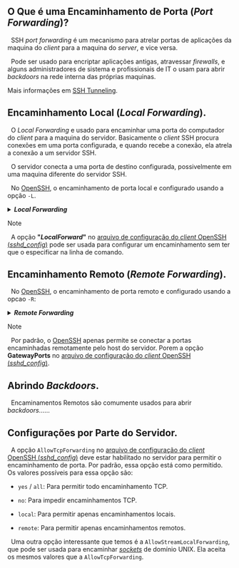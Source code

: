 ## O Que é uma Encaminhamento de Porta (*Port Forwarding*)?
&nbsp; SSH *port forwarding* é um mecanismo para atrelar portas de aplicações da maquina do *client* para a maquina do *server*, e vice versa.

&nbsp; Pode ser usado para encriptar aplicações antigas, atravessar *firewalls*, e alguns administradores de sistema e profissionais de IT o usam para abrir *backdoors* na rede interna das próprias maquinas.

Mais informações em [SSH Tunneling](https://www.ssh.com/academy/ssh/tunneling).


## Encaminhamento Local (*Local Forwarding*).
&nbsp; O *Local Forwarding* e usado para encaminhar uma porta do computador do *client* para a maquina do servidor.
Basicamente o *client* SSH procura conexões em uma porta configurada, e quando recebe a conexão, ela atrela a conexão a um servidor SSH.

&nbsp; O servidor conecta a uma porta de destino configurada, possivelmente em uma maquina diferente do servidor SSH.

&nbsp; No [OpenSSH](./4.%20OpenSSH.md), o encaminhamento de porta local e configurado usando a opção `-L`.

<details><summary><b><i>Local Forwarding</i></b></summary>

>&nbsp; `ssh -L 80:intra.example.com:80 gw.example.com`
>
>&nbsp; O exemplo acima abre uma conexão para o *[jump server]()* **gw.example.com** e encaminha qualquer conexão para o **"*port* 80"** na maquina local para o **"*port* 80"** em **intra.example.com**.
>
>&nbsp; Por padrão, qualquer usuário (ate mesmo em uma maquina diferente) pode se conectar a porta especificada na maquina *SSH client*. Porem, pode-se restringir isso a programas no mesmo host provendo um **"*bind adress*"**:
>
>&nbsp; `ssh -L 127.0.0.1:80:intra.example.com:80 gw.example.com`
>

</details>

>[!NOTE]
>
>&nbsp; A opção **"*LocalForward*"** no [arquivo de configuração do *client* OpenSSH (*sshd_config*)](./4.%20OpenSSH.md) pode ser usada para configurar um encaminhamento sem ter que o especificar na linha de comando.

## Encaminhamento Remoto (*Remote Forwarding*).


&nbsp; No [OpenSSH](./4.%20OpenSSH.md), o encaminhamento de porta remoto e configurado usando a opcao `-R`:

<details><summary><b><i>Remote Forwarding</i></b></summary>

>&nbsp; `ssh -R 8080:localhost:80 public.example.com`
>
>&nbsp; O *Remote Forwarding* acima permite que qualquer usuário no servidor remoto se conecte a **"*TCP port* 8080"** no servidor remoto. A conexão será então atrelada de volta ao *host* do *client*, e o *client* ira fazer uma conexão TCP a **"*port* 80"** no **"*localhost*"**. Qualquer nome de *host* ou endereço IP pode ser usado no lugar do *localhost* para especificar a qual host se conectar.

> [!WARNING]
>
>&nbsp; Esse exemplo em particular seria útil para dar a alguém de fora acesso a um servidor na rede interna. Ou para expor uma aplicação na rede interna para a *internet* publica. Isso pode ser feito por um empregado em trabalho remoto, ou por um *hacker*.

</details>

> [!NOTE]
>
>&nbsp; Por padrão, o [OpenSSH](./4.%20OpenSSH.md) apenas permite se conectar a portas encaminhadas remotamente pelo host do servidor. Porem a opção **GatewayPorts** no [arquivo de configuração do *client* OpenSSH (*sshd_config*)](./4.%20OpenSSH.md).


## Abrindo *Backdoors*.
&nbsp; Encaminamentos Remotos são comumente usados para abrir *backdoors*......

## Configurações por Parte do Servidor.
&nbsp; A opção `AllowTcpForwarding` no [arquivo de configuração do *client* OpenSSH (*sshd_config*)](./4.%20OpenSSH.md) deve estar habilitado no servidor para permitir o encaminhamento de porta. Por padrão, essa opção está como permitido. Os valores possíveis para essa opção são:

- `yes` / `all`: Para permitir todo encaminhamento TCP.

- `no`: Para impedir encaminhamentos TCP.

- `local`: Para permitir apenas encaminhamentos locais.

- `remote`: Para permitir apenas encaminhamentos remotos.

&nbsp; Uma outra opção interessante que temos é a `AllowStreamLocalForwarding`, que pode ser usada para encaminhar *[sockets]()* de domínio UNIX. Ela aceita os mesmos valores que a `AllowTcpForwarding`.
